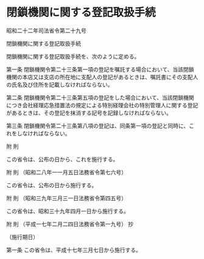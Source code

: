 # 閉鎖機関に関する登記取扱手続

昭和二十二年司法省令第二十九号

閉鎖機関に関する登記取扱手続

閉鎖機関に関する登記取扱手続を、次のように定める。

第一条 閉鎖機関令第二十三条第一項の登記を嘱託する場合において、当該閉鎖機関の本店又は支店の所在地に支配人の登記があるときは、嘱託書にその支配人の氏名及び住所を記載しなければならない。

第二条 閉鎖機関令第二十三条第五項の登記をした場合において、当該閉鎖機関につき会社経理応急措置法の規定による特別経理会社の特別管理人に関する登記があるときは、その登記を抹消する記号を記録しなければならない。

第三条 閉鎖機関令第二十三条第八項の登記は、同条第一項の登記と同時に、これをしなければならない。

附 則

この省令は、公布の日から、これを施行する。

附 則 （昭和二八年一一月五日法務省令第七六号）

この省令は、公布の日から施行する。

附 則 （昭和三九年三月三一日法務省令第四五号）

この省令は、昭和三十九年四月一日から施行する。

附 則 （平成一七年二月二四日法務省令第一九号） 抄

（施行期日）

第一条 この省令は、平成十七年三月七日から施行する。
